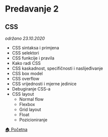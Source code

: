 # Predavanje 2
## CSS
_održano 23.10.2020_
* CSS sintaksa i primjena
* CSS selektori
* CSS funkcije i pravila
* Kako radi CSS
* CSS kaskadnost, specifičnosti i naslijeđivanje
* CSS box model
* CSS overflow
* CSS vrijednosti i mjerne jedinice
* Debugiranje CSS-a
* CSS layout
    * Normal flow
    * Flexbox
    * Grid layout
    * Float
    * Pozicioniranje

[🏠 Početna](../.) 